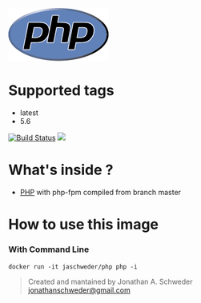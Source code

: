 ![PHP](https://raw.githubusercontent.com/docker-library/docs/01c12653951b2fe592c1f93a13b4e289ada0e3a1/php/logo.png)

# Supported tags

 - latest
 - 5.6

[![Build Status](https://travis-ci.org/jaschweder/docker-image-php.svg?branch=cli)](https://travis-ci.org/jaschweder/docker-image-php)
[![](https://imagelayers.io/badge/jaschweder/php:latest.svg)](https://imagelayers.io/?images=jaschweder/php:latest 'Get your own badge on imagelayers.io')

# What's inside ?

 - [PHP](https://github.com/php/php-src) with php-fpm compiled from branch master

# How to use this image

### With Command Line
```
docker run -it jaschweder/php php -i
```
> Created and mantained by Jonathan A. Schweder <jonathanschweder@gmail.com>
